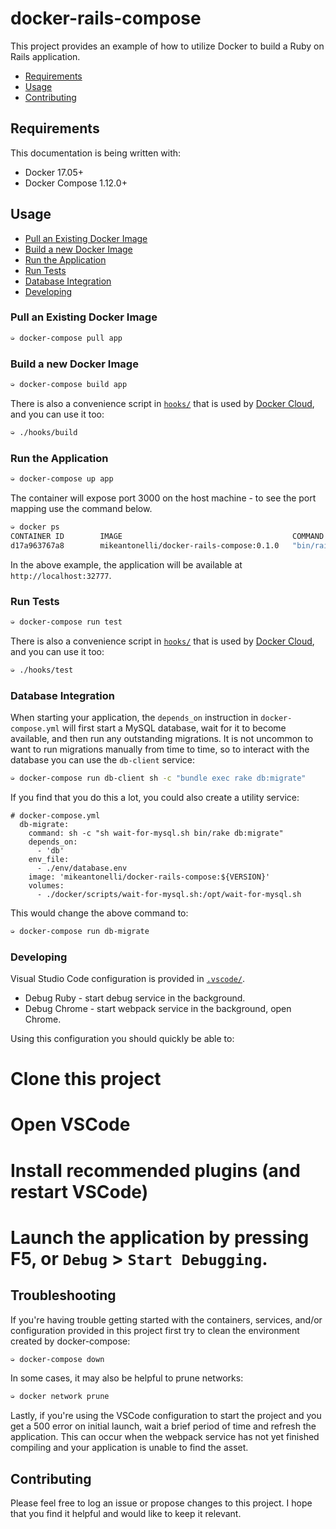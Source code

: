# docker-rails-compose

This project provides an example of how to utilize Docker to build a Ruby on Rails application.

* [Requirements](#requirements)
* [Usage](#usage)
* [Contributing](#contributing)

## Requirements

This documentation is being written with:

* Docker 17.05+
* Docker Compose 1.12.0+

## Usage

* [Pull an Existing Docker Image](#pull-an-existing-docker-image)
* [Build a new Docker Image](#build-a-new-docker-image)
* [Run the Application](#run-the-application)
* [Run Tests](#run-tests)
* [Database Integration](#database-integration)
* [Developing](#developing)

### Pull an Existing Docker Image

```bash
➭ docker-compose pull app
```

### Build a new Docker Image

```bash
➭ docker-compose build app
```

There is also a convenience script in [`hooks/`](hooks/) that is used by [Docker Cloud](https://cloud.docker.com), and you can use it too:

```bash
➭ ./hooks/build
```

### Run the Application

```bash
➭ docker-compose up app
```

The container will expose port 3000 on the host machine - to see the port mapping use the command below.

```bash
➭ docker ps
CONTAINER ID        IMAGE                                      COMMAND                  CREATED             STATUS              PORTS                     NAMES
d17a963767a8        mikeantonelli/docker-rails-compose:0.1.0   "bin/rails s -b 0.0.…"   11 seconds ago      Up 14 seconds       0.0.0.0:32777->3000/tcp   docker-rails-compose_app_1
```

In the above example, the application will be available at `http://localhost:32777`.

### Run Tests

```bash
➭ docker-compose run test
```

There is also a convenience script in [`hooks/`](hooks/) that is used by [Docker Cloud](https://cloud.docker.com), and you can use it too:

```bash
➭ ./hooks/test
```

### Database Integration

When starting your application, the `depends_on` instruction in `docker-compose.yml` will first start a MySQL database, wait for it to become available, and then run any outstanding migrations. It is not uncommon to want to run migrations manually from time to time, so to interact with the database you can use the `db-client` service:

```bash
➭ docker-compose run db-client sh -c "bundle exec rake db:migrate"
```

If you find that you do this a lot, you could also create a utility service:

```
# docker-compose.yml
  db-migrate:
    command: sh -c "sh wait-for-mysql.sh bin/rake db:migrate"
    depends_on:
      - 'db'
    env_file:
      - ./env/database.env
    image: 'mikeantonelli/docker-rails-compose:${VERSION}'
    volumes:
      - ./docker/scripts/wait-for-mysql.sh:/opt/wait-for-mysql.sh
```

This would change the above command to:

```bash
➭ docker-compose run db-migrate
```

### Developing

Visual Studio Code configuration is provided in [`.vscode/`](.vscode/).

* Debug Ruby - start debug service in the background.
* Debug Chrome - start webpack service in the background, open Chrome.

Using this configuration you should quickly be able to:

# Clone this project
# Open VSCode
# Install recommended plugins (and restart VSCode)
# Launch the application by pressing F5, or `Debug` > `Start Debugging`.

## Troubleshooting

If you're having trouble getting started with the containers, services, and/or configuration provided in this project first try to clean the environment created by docker-compose:

```bash
➭ docker-compose down
```

In some cases, it may also be helpful to prune networks:

```bash
➭ docker network prune
```

Lastly, if you're using the VSCode configuration to start the project and you get a 500 error on initial launch, wait a brief period of time and refresh the application. This can occur when the webpack service has not yet finished compiling and your application is unable to find the asset.

## Contributing

Please feel free to log an issue or propose changes to this project. I hope that you find it helpful and would like to keep it relevant.
